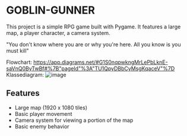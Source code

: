 # GOBLIN-GUNNER

This project is a simple RPG game built with Pygame. It features a large map, a player character, a camera system.

"You don't know where you are or why you're here. All you know is you must kill"

Flowchart: https://app.diagrams.net/#G1S0nqpwkngMrLePbLknE-saVnQ0ByTwBf#%7B"pageId"%3A"TU1QpyDBbCyMsgKqaceV"%7D
Klassediagram: ![image](https://github.com/The-Zealander/Goblin-Gunner/assets/160583402/fe9d5d28-02eb-4819-ab3d-1d204a751433)


## Features

- Large map (1920 x 1080 tiles)
- Basic player movement
- Camera system for viewing a portion of the map
- Basic enemy behavior
